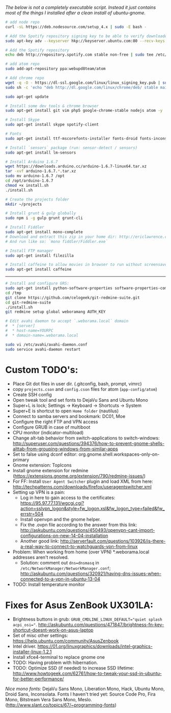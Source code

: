 *The below is not a completely executable script. Instead it just contains most of the things I installed after a clean install of ubuntu-gnome.*

``` bash
# add node repo
curl -sL https://deb.nodesource.com/setup_4.x | sudo -E bash -

# Add the Spotify repository signing key to be able to verify downloaded packages
sudo apt-key adv --keyserver hkp://keyserver.ubuntu.com:80 --recv-keys BBEBDCB318AD50EC6865090613B00F1FD2C19886

# Add the Spotify repository
echo deb http://repository.spotify.com stable non-free | sudo tee /etc/apt/sources.list.d/spotify.list

# add atom repo
sudo add-apt-repository ppa:webupd8team/atom

# Add chrome repo
wget -q -O - https://dl-ssl.google.com/linux/linux_signing_key.pub | sudo apt-key add -
sudo sh -c 'echo "deb http://dl.google.com/linux/chrome/deb/ stable main" >> /etc/apt/sources.list.d/google-chrome.list'

sudo apt-get update

# Install some dev tools & chrome browser
sudo apt-get install git vim php5 google-chrome-stable nodejs atom -y

# Install Skype
sudo apt-get install skype spotify-client

# Fonts
sudo apt-get install ttf-mscorefonts-installer fonts-droid fonts-inconsolata -y

# Install `sensors` package (run: sensor-detect / sensors)
sudo apt-get install lm-sensors

# Install Arduino 1.6.7
wget https://downloads.arduino.cc/arduino-1.6.7-linux64.tar.xz
tar -xvf arduino-1.6.7.*.tar.xz
sudo mv arduino-1.6.7 /opt
cd /opt/arduino-1.6.7
chmod +x install.sh
./install.sh

# Create the projects folder
mkdir ~/projects

# Install grunt & gulp globally
sudo npm i -g gulp grunt grunt-cli

# Install Fiddler
sudo apt-get install mono-complete
# Download and extract this zip in your home dir: http://ericlawrence.com/dl/MonoFiddler-v4484.zip
# And run like so: `mono fiddler/Fiddler.exe`

# Install FTP manager
sudo apt-get install filezilla

# Install caffeine to allow movies in browser to run without screensaver interference:
sudo apt-get install caffeine
```
---

``` bash
# Install and configure GRS:
sudo apt-get install python-software-properties software-properties-common
cd /tmp
git clone https://github.com/celogeek/git-redmine-suite.git
cd git-redmine-suite
./install.sh
git redmine setup global weboramang AUTH_KEY

# Edit avahi daemon to accept `.weborama.local` domain
#  * [server]
#  * host-name=YOURPC
#  * domain-name=.weborama.local

sudo vi /etc/avahi/avahi-daemon.conf
sudo service avahi-daemon restart
```

# Custom TODO's:

 * Place Git dot files in user dir. (.gitconfig, bash, prompt, vimrc)
 * copy `projects.cson` and `config.cson` files for atom (`app-config/atom`)
 * Create SSH config
 * Open tweak tool and set fonts to DejaVu Sans and Ubuntu Mono
 * Super+L is lock; Settings -> Keyboard -> Shortcuts -> System
 * Super+E is shortcut to open `Home folder` (nautilus)
 * Connect to samba servers and bookmark: DC01, Moe
 * Configure the right FTP and VPN access
 * Configure GRUB in case of multiboot
 * CPU monitor (indicator-multiload)
 * Change alt-tab behavior from switch-applications to switch-windows: http://superuser.com/questions/394376/how-to-prevent-gnome-shells-alttab-from-grouping-windows-from-similar-apps
 * Set to false using dconf editor: org.gnome.shell.workspaces-only-on-primary
 * Gnome extension: TopIcons
 * Install gnome extension for redmine (https://extensions.gnome.org/extension/790/redmine-issues/)
 * For FF: Install `User Agent Switcher` plugin and load XML from here: http://techpatterns.com/downloads/firefox/useragentswitcher.xml
 * Setting up VPN is a pain:
   - Log in here to gain access to the certificates: https://95.97.77.131/wgcgi.cgi?action=sslvpn_logon&style=fw_logon.xsl&fw_logon_type=failed&fw_errstr=504
   - Install openvpn and the gnome helper.
   - Fix the .ovpn file according to the answer from this link: http://askubuntu.com/questions/450493/openvpn-cant-import-configurations-on-new-14-04-installation
   - Another good link: http://serverfault.com/questions/103926/is-there-a-real-way-to-connect-to-watchguards-vpn-from-linux
 * Problem: When working from home (over VPN) *.weborama.local addresses aren't resolved.
   - Solution: comment out `dns=dnsmasq` in `/etc/NetworkManager/NetworkManager.conf`; http://askubuntu.com/questions/320921/having-dns-issues-when-connected-to-a-vpn-in-ubuntu-13-04
 * TODO: Install temperature monitor


# Fixes for Asus ZenBook UX301LA:

 * Brightness buttons in grub: `GRUB_CMDLINE_LINUX_DEFAULT="quiet splash acpi_osi="`.
   http://askubuntu.com/questions/471847/brightness-fn-key-shortcut-doesnt-work-on-asus-laptop
 * Set of misc other settings:
   https://help.ubuntu.com/community/AsusZenbook
 * Intel driver. https://01.org/linuxgraphics/downloads/intel-graphics-installer-linux-1.2.1
 * Install xfce4-terminal to replace gnome one
 * TODO: Having problem with hibernation.
 * TODO: Optimize SSD (if needed) to increase SSD lifetime: http://www.howtogeek.com/62761/how-to-tweak-your-ssd-in-ubuntu-for-better-performance/

*Nice mono fonts:* DejaVu Sans Mono, Liberation Mono, Hack, Ubuntu Mono, Droid Sans, Inconsolata.
Fonts I haven't tried yet: Source Code Pro, Fira Mono, Bitstream Vera Sans Mono, Meslo.
(http://www.slant.co/topics/67/~programming-fonts)
